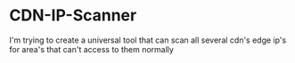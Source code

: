 # CDN-IP-Scanner
I'm trying to create a universal tool that can scan all several cdn's edge ip's for area's that can't access to them normally
